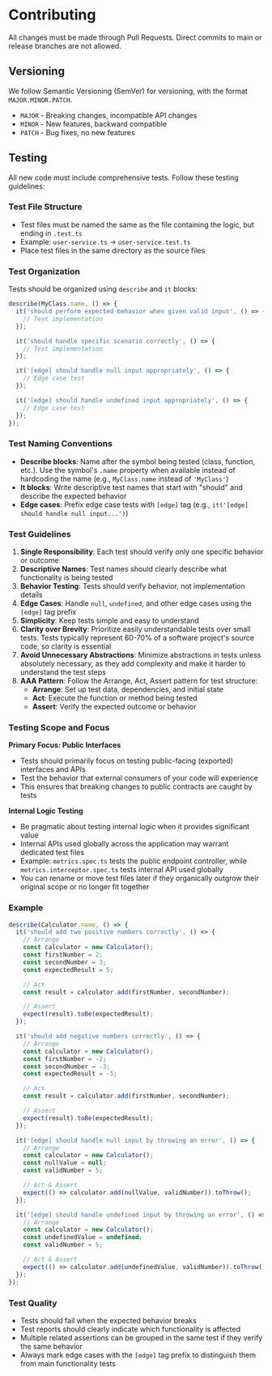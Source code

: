 # Contributing

All changes must be made through Pull Requests. Direct commits to main or release branches are not allowed.

## Versioning

We follow Semantic Versioning (SemVer) for versioning, with the format `MAJOR.MINOR.PATCH`.

- `MAJOR` - Breaking changes, incompatible API changes
- `MINOR` - New features, backward compatible
- `PATCH` - Bug fixes, no new features

## Testing

All new code must include comprehensive tests. Follow these testing guidelines:

### Test File Structure

- Test files must be named the same as the file containing the logic, but ending in `.test.ts`
- Example: `user-service.ts` → `user-service.test.ts`
- Place test files in the same directory as the source files

### Test Organization

Tests should be organized using `describe` and `it` blocks:

```typescript
describe(MyClass.name, () => {
  it('should perform expected behavior when given valid input', () => {
    // Test implementation
  });

  it('should handle specific scenario correctly', () => {
    // Test implementation
  });

  it('[edge] should handle null input appropriately', () => {
    // Edge case test
  });

  it('[edge] should handle undefined input appropriately', () => {
    // Edge case test
  });
});
```

### Test Naming Conventions

- **Describe blocks**: Name after the symbol being tested (class, function, etc.). Use the symbol's `.name` property when available instead of hardcoding the name (e.g., `MyClass.name` instead of `'MyClass'`)
- **It blocks**: Write descriptive test names that start with "should" and describe the expected behavior
- **Edge cases**: Prefix edge case tests with `[edge]` tag (e.g., `it('[edge] should handle null input...')`)

### Test Guidelines

1. **Single Responsibility**: Each test should verify only one specific behavior or outcome
2. **Descriptive Names**: Test names should clearly describe what functionality is being tested
3. **Behavior Testing**: Tests should verify behavior, not implementation details
4. **Edge Cases**: Handle `null`, `undefined`, and other edge cases using the `[edge]` tag prefix
5. **Simplicity**: Keep tests simple and easy to understand
6. **Clarity over Brevity**: Prioritize easily understandable tests over small tests. Tests typically represent 60-70% of a software project's source code, so clarity is essential
7. **Avoid Unnecessary Abstractions**: Minimize abstractions in tests unless absolutely necessary, as they add complexity and make it harder to understand the test steps
8. **AAA Pattern**: Follow the Arrange, Act, Assert pattern for test structure:
   - **Arrange**: Set up test data, dependencies, and initial state
   - **Act**: Execute the function or method being tested
   - **Assert**: Verify the expected outcome or behavior

### Testing Scope and Focus

**Primary Focus: Public Interfaces**
- Tests should primarily focus on testing public-facing (exported) interfaces and APIs
- Test the behavior that external consumers of your code will experience
- This ensures that breaking changes to public contracts are caught by tests

**Internal Logic Testing**
- Be pragmatic about testing internal logic when it provides significant value
- Internal APIs used globally across the application may warrant dedicated test files
- Example: `metrics.spec.ts` tests the public endpoint controller, while `metrics.interceptor.spec.ts` tests internal API used globally
- You can rename or move test files later if they organically outgrow their original scope or no longer fit together

### Example

```typescript
describe(Calculator.name, () => {
  it('should add two positive numbers correctly', () => {
    // Arrange
    const calculator = new Calculator();
    const firstNumber = 2;
    const secondNumber = 3;
    const expectedResult = 5;

    // Act
    const result = calculator.add(firstNumber, secondNumber);

    // Assert
    expect(result).toBe(expectedResult);
  });

  it('should add negative numbers correctly', () => {
    // Arrange
    const calculator = new Calculator();
    const firstNumber = -2;
    const secondNumber = -3;
    const expectedResult = -5;

    // Act
    const result = calculator.add(firstNumber, secondNumber);

    // Assert
    expect(result).toBe(expectedResult);
  });

  it('[edge] should handle null input by throwing an error', () => {
    // Arrange
    const calculator = new Calculator();
    const nullValue = null;
    const validNumber = 5;

    // Act & Assert
    expect(() => calculator.add(nullValue, validNumber)).toThrow();
  });

  it('[edge] should handle undefined input by throwing an error', () => {
    // Arrange
    const calculator = new Calculator();
    const undefinedValue = undefined;
    const validNumber = 5;

    // Act & Assert
    expect(() => calculator.add(undefinedValue, validNumber)).toThrow();
  });
});
```

### Test Quality

- Tests should fail when the expected behavior breaks
- Test reports should clearly indicate which functionality is affected
- Multiple related assertions can be grouped in the same test if they verify the same behavior
- Always mark edge cases with the `[edge]` tag prefix to distinguish them from main functionality tests
